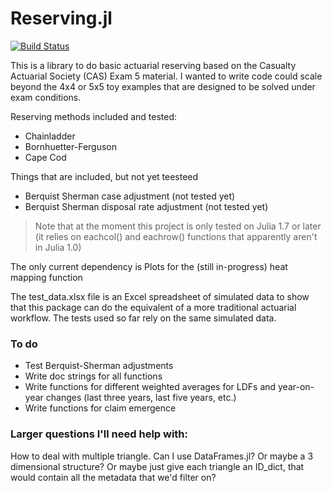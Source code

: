 # Reserving.jl

[![Build Status](https://github.com/matt-kandel/Reserving.jl/actions/workflows/CI.yml/badge.svg?branch=main)](https://github.com/matt-kandel/Reserving.jl/actions/workflows/CI.yml?query=branch%3Amain)

This is a library to do basic actuarial reserving based on the Casualty Actuarial Society (CAS) Exam 5
material. I wanted to write code could scale beyond the 4x4 or 5x5 toy examples that are designed to
be solved under exam conditions.

Reserving methods included and tested:
* Chainladder
* Bornhuetter-Ferguson
* Cape Cod

Things that are included, but not yet teesteed
* Berquist Sherman case adjustment (not tested yet)
* Berquist Sherman disposal rate adjustment (not tested yet)

> Note that at the moment this project is only tested on Julia 1.7 or later
> (it relies on eachcol() and eachrow() functions that apparently aren't in Julia 1.0)

The only current dependency is Plots for the (still in-progress) heat mapping function

The test_data.xlsx file is an Excel spreadsheet of simulated data to show that this package can do the 
equivalent of a more traditional actuarial workflow. The tests used so far rely on the same simulated data.

### To do
* Test Berquist-Sherman adjustments
* Write doc strings for all functions
* Write functions for different weighted averages for LDFs and year-on-year changes (last three years, last five years, etc.)
* Write functions for claim emergence

### Larger questions I'll need help with:
How to deal with multiple triangle. Can I use DataFrames.jl? Or maybe a 3 dimensional structure?
Or maybe just give each triangle an ID_dict, that would contain all the metadata that we'd filter on?
